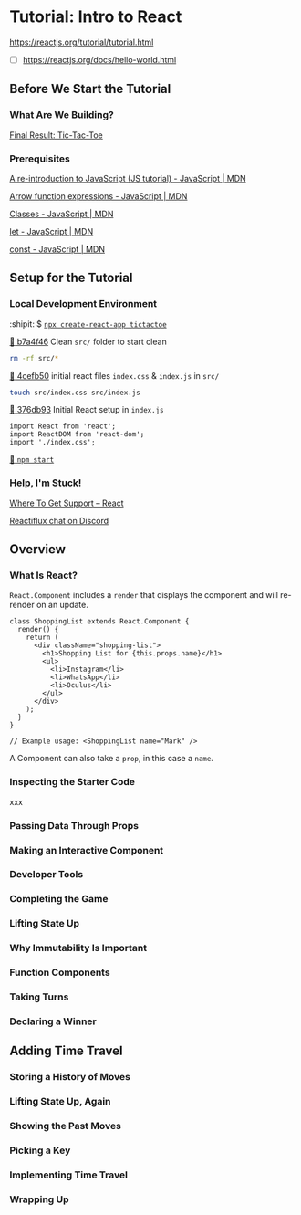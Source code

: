 # Tutorial: Intro to React

https://reactjs.org/tutorial/tutorial.html

- [ ] https://reactjs.org/docs/hello-world.html

## Before We Start the Tutorial



### What Are We Building?

[Final Result: Tic-Tac-Toe](https://codepen.io/gaearon/pen/gWWZgR?editors=0010)

### Prerequisites

[A re-introduction to JavaScript (JS tutorial) - JavaScript | MDN](https://developer.mozilla.org/en-US/docs/Web/JavaScript/A_re-introduction_to_JavaScript)

[Arrow function expressions - JavaScript | MDN](https://developer.mozilla.org/en-US/docs/Web/JavaScript/Reference/Functions/Arrow_functions)

[Classes - JavaScript | MDN](https://developer.mozilla.org/en-US/docs/Web/JavaScript/Reference/Classes)

[let - JavaScript | MDN](https://developer.mozilla.org/en-US/docs/Web/JavaScript/Reference/Statements/let)

[const - JavaScript | MDN](https://developer.mozilla.org/en-US/docs/Web/JavaScript/Reference/Statements/const)

## Setup for the Tutorial

### Local Development Environment

:shipit: $ [`npx create-react-app tictactoe`](https://github.com/arafatm/learn-reactjs-tutorial/commit/bcecaf55349d8bf25dc24332bd5dd85983040dcc)

[:ship: b7a4f46](https://github.com/arafatm/learn-reactjs-tutorial/commit/b7a4f46)
Clean `src/` folder to start clean
```bash
rm -rf src/*
```

[:ship: 4cefb50](https://github.com/arafatm/learn-reactjs-tutorial/commit/4cefb50)
initial react files `index.css` & `index.js` in `src/`
```bash
touch src/index.css src/index.js
```

[:ship: 376db93](https://github.com/arafatm/learn-reactjs-tutorial/commit/376db93)
Initial React setup in `index.js`
```react
import React from 'react';
import ReactDOM from 'react-dom';
import './index.css';
```

[:ship: `npm start`](http://localhost:3000/)

### Help, I'm Stuck!

[Where To Get Support – React](https://reactjs.org/community/support.html)

[Reactiflux chat on Discord](https://discord.com/channels/102860784329052160/377580704722190347)

## Overview

### What Is React?

`React.Component` includes a `render` that displays the component and will re-render on an update.

```react
class ShoppingList extends React.Component {
  render() {
    return (
      <div className="shopping-list">
        <h1>Shopping List for {this.props.name}</h1>
        <ul>
          <li>Instagram</li>
          <li>WhatsApp</li>
          <li>Oculus</li>
        </ul>
      </div>
    );
  }
}

// Example usage: <ShoppingList name="Mark" />
```

A Component can also take a `prop`, in this case a `name`.

### Inspecting the Starter Code

xxx

### Passing Data Through Props

### Making an Interactive Component

### Developer Tools

### Completing the Game

### Lifting State Up

### Why Immutability Is Important

### Function Components

### Taking Turns

### Declaring a Winner

## Adding Time Travel

### Storing a History of Moves

### Lifting State Up, Again

### Showing the Past Moves

### Picking a Key

### Implementing Time Travel

### Wrapping Up
